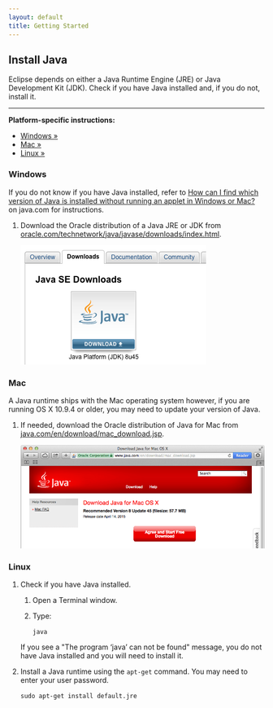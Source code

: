 ```yaml
---
layout: default
title: Getting Started
---
```


## Install Java

Eclipse depends on either a Java Runtime Engine (JRE) or Java Development Kit (JDK). Check if you have Java installed and, if you do not, install it.

---

**Platform-specific instructions:**

* [Windows »](#windows)
* [Mac »](#mac)
* [Linux »](#linux)

### Windows

If you do not know if you have Java installed, refer to [How can I find which version of Java is installed without running an applet in Windows or Mac?](https://www.java.com/en/download/help/version_manual.xml) on java.com for instructions.

1. Download the Oracle distribution of a Java JRE or JDK from [oracle.com/technetwork/java/javase/downloads/index.html](http://www.oracle.com/technetwork/java/javase/downloads/index.html).

    ![Oracle Java download page for Windows](images/java-download_page.png)


### Mac

A Java runtime ships with the Mac operating system however, if you are running OS X 10.9.4 or older, you may need to update your version of Java.

1. If needed, download the Oracle distribution of Java for Mac from [java.com/en/download/mac_download.jsp](https://www.java.com/en/download/mac_download.jsp).

    ![Oracle Java download page for Mac](images/java-download_page_mac.png)


### Linux

1. Check if you have Java installed.

    1. Open a Terminal window.

    2. Type:

        ```
        java
        ```
      
      If you see a "The program ‘java’ can not be found" message, you do not have Java installed and you will need to install it.

2. Install a Java runtime using the `apt-get` command. You may need to enter your user password.

    ```
    sudo apt-get install default.jre
    ```
